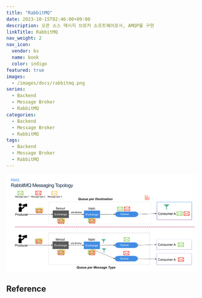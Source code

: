 ```yaml
---
title: "RabbitMQ"
date: 2023-10-15T02:46:00+09:00
description: 오픈 소스 메시지 브로커 소프트웨어로서, AMQP를 구현
linkTitle: RabbitMQ
nav_weight: 2
nav_icon:
  vendor: bs
  name: book
  color: indigo
featured: true
images:
  - /images/docs/rabbitmq.png
series:
  - Backend
  - Message Broker
  - RabbitMQ
categories:
  - Backend
  - Message Broker
  - RabbitMQ
tags:
  - Backend
  - Message Broker
  - RabbitMQ
---
```


![Kafka](rabbitmq.png#center)

## Reference
